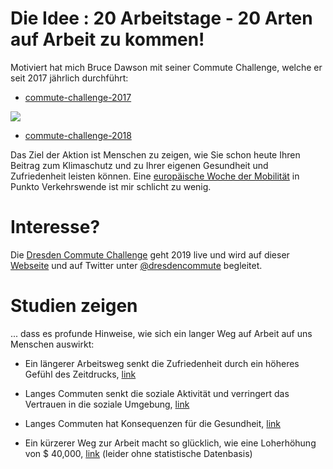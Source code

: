 # Die Idee : 20 Arbeitstage - 20 Arten auf Arbeit zu kommen!

Motiviert hat mich Bruce Dawson mit seiner Commute Challenge, welche er seit 2017 jährlich durchführt:

- [commute-challenge-2017](https://randomascii.wordpress.com/2017/05/01/commute-challenge-2017/)

![](https://randomascii.files.wordpress.com/2017/05/image_thumb.png?w=348&h=344&zoom=2)

- [commute-challenge-2018](https://randomascii.wordpress.com/2018/08/26/commute-challenge-2018/)

Das Ziel der Aktion ist Menschen zu zeigen, wie Sie schon heute Ihren Beitrag zum Klimaschutz und zu Ihrer eigenen Gesundheit und Zufriedenheit leisten können. Eine [europäische Woche der Mobilität](http://www.dresden.de/de/stadtraum/umwelt/umwelt/klima-und-energie/klimaschutz/mobilitaetswoche.php) in Punkto Verkehrswende ist mir schlicht zu wenig. 

# Interesse?

Die [Dresden Commute Challenge](https://twitter.com/dresdencommute) geht 2019 live und wird auf dieser [Webseite](https://psteinb.github.io/DresdenCommute/) und auf Twitter unter [@dresdencommute](https://twitter.com/dresdencommute) begleitet.


# Studien zeigen

... dass es profunde Hinweise, wie sich ein langer Weg auf Arbeit auf uns Menschen auswirkt:

- Ein längerer Arbeitsweg senkt die Zufriedenheit durch ein höheres Gefühl des Zeitdrucks, [link](https://uwaterloo.ca/recreation-and-leisure-studies/crunched-time-commuting-linked-lower-life-satisfaction)

- Langes Commuten senkt die soziale Aktivität und verringert das Vertrauen in die soziale Umgebung, [link](https://www.ncbi.nlm.nih.gov/pmc/articles/PMC4509867/)

- Langes Commuten hat Konsequenzen für die Gesundheit, [link](https://www.womenshealthmag.com/health/a19945469/commuting/)

- Ein kürzerer Weg zur Arbeit macht so glücklich, wie eine Loherhöhung von $ 40,000, [link](https://www.npr.org/2011/10/19/141514467/small-changes-can-help-you-thrive-happily) (leider ohne statistische Datenbasis)
